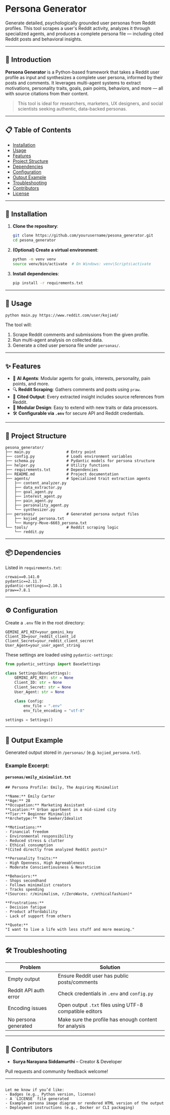 # Persona Generator

Generate detailed, psychologically grounded user personas from Reddit profiles. This tool scrapes a user's Reddit activity, analyzes it through specialized agents, and produces a complete persona file — including cited Reddit posts and behavioral insights.

---

## 🧠 Introduction

**Persona Generator** is a Python-based framework that takes a Reddit user profile as input and synthesizes a complete user persona, informed by their posts and comments. It leverages multi-agent systems to extract motivations, personality traits, goals, pain points, behaviors, and more — all with source citations from their content.

> This tool is ideal for researchers, marketers, UX designers, and social scientists seeking authentic, data-backed personas.

---

## 📋 Table of Contents

- [Installation](#installation)
- [Usage](#usage)
- [Features](#features)
- [Project Structure](#project-structure)
- [Dependencies](#dependencies)
- [Configuration](#configuration)
- [Output Example](#output-example)
- [Troubleshooting](#troubleshooting)
- [Contributors](#contributors)
- [License](#license)

---

## 💾 Installation

1. **Clone the repository**:

   ```bash
   git clone https://github.com/yourusername/pesona_generator.git
   cd pesona_generator
    ```

2. **(Optional) Create a virtual environment**:

   ```bash
   python -m venv venv
   source venv/bin/activate  # On Windows: venv\Scripts\activate
   ```

3. **Install dependencies**:

   ```bash
   pip install -r requirements.txt
   ```

---

## 🚀 Usage

```bash
python main.py https://www.reddit.com/user/kojied/
```

The tool will:

1. Scrape Reddit comments and submissions from the given profile.
2. Run multi-agent analysis on collected data.
3. Generate a cited user persona file under `personas/`.

---

## ✨ Features

* 🧠 **AI Agents**: Modular agents for goals, interests, personality, pain points, and more.
* 🔍 **Reddit Scraping**: Gathers comments and posts using `praw`.
* 📝 **Cited Output**: Every extracted insight includes source references from Reddit.
* 🧩 **Modular Design**: Easy to extend with new traits or data processors.
* 🛠️ **Configurable via `.env`** for secure API and Reddit credentials.

---

## 🧱 Project Structure

```
pesona_generator/
├── main.py                # Entry point
├── config.py              # Loads environment variables
├── schema.py              # Pydantic models for persona structure
├── helper.py              # Utility functions
├── requirements.txt       # Dependencies
├── README.md              # Project documentation
├── agents/                # Specialized trait extraction agents
│   ├── content_analyzer.py
│   ├── data_extractor.py
│   ├── goal_agent.py
│   ├── interest_agent.py
│   ├── pain_agent.py
│   ├── personality_agent.py
│   └── synthesizer.py
├── personas/              # Generated persona output files
│   ├── kojied_persona.txt
│   └── Hungry-Move-6603_persona.txt
└── tools/                 # Reddit scraping logic
    └── reddit.py
```

---

## 📦 Dependencies

Listed in `requirements.txt`:

```text
crewai==0.141.0
pydantic==2.11.7
pydantic-settings==2.10.1
praw==7.8.1
```

---

## ⚙️ Configuration

Create a `.env` file in the root directory:

```env
GEMINI_API_KEY=your_gemini_key
Client_ID=your_reddit_client_id
Client_Secret=your_reddit_client_secret
User_Agent=your_user_agent_string
```

These settings are loaded using `pydantic-settings`:

```python
from pydantic_settings import BaseSettings

class Settings(BaseSettings):
    GEMINI_API_KEY: str = None
    Client_ID: str = None
    Client_Secret: str = None
    User_Agent: str = None

    class Config:
        env_file = ".env"
        env_file_encoding = "utf-8"

settings = Settings()
```

---

## 📄 Output Example

Generated output stored in `/personas/` (e.g. `kojied_persona.txt`).

### Example Excerpt:

#### `personas/emily_minimalist.txt`

```
## Persona Profile: Emily, The Aspiring Minimalist

**Name:** Emily Carter  
**Age:** 28  
**Occupation:** Marketing Assistant  
**Location:** Urban apartment in a mid-sized city  
**Tier:** Beginner Minimalist  
**Archetype:** The Seeker/Idealist  

**Motivations:**  
- Financial freedom  
- Environmental responsibility  
- Reduced stress & clutter  
- Ethical consumption  
*(Cited directly from analyzed Reddit posts)*

**Personality Traits:**  
- High Openness, High Agreeableness  
- Moderate Conscientiousness & Neuroticism  

**Behaviors:**  
- Shops secondhand  
- Follows minimalist creators  
- Tracks spending  
*(Sources: r/minimalism, r/ZeroWaste, r/ethicalfashion)*

**Frustrations:**  
- Decision fatigue  
- Product affordability  
- Lack of support from others  

**Quote:**  
"I want to live a life with less stuff and more meaning."  
```

---

## 🛠️ Troubleshooting

| Problem               | Solution                                                |
| --------------------- | ------------------------------------------------------- |
| Empty output          | Ensure Reddit user has public posts/comments            |
| Reddit API auth error | Check credentials in `.env` and `config.py`             |
| Encoding issues       | Open output `.txt` files using UTF-8 compatible editors |
| No persona generated  | Make sure the profile has enough content for analysis   |

---

## 👤 Contributors

* **Surya Narayana Siddamurthi** – Creator & Developer

Pull requests and community feedback welcome!

---

```

Let me know if you’d like:
- Badges (e.g., Python version, license)
- A `LICENSE` file generated
- Example persona image diagram or rendered HTML version of the output
- Deployment instructions (e.g., Docker or CLI packaging)
```
